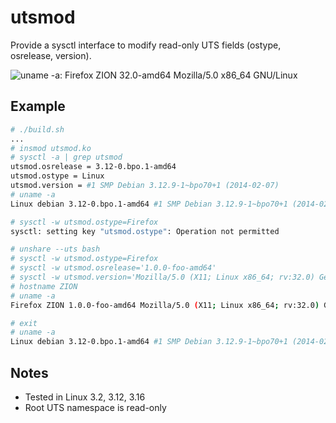 utsmod
======

Provide a sysctl interface to modify read-only UTS fields (ostype, osrelease, version).

![uname -a: Firefox ZION 32.0-amd64 Mozilla/5.0 x86_64 GNU/Linux](http://quark-zju.github.io/mod_utsmod/public/uname-demo.png)

Example
-------

```bash
# ./build.sh 
...
# insmod utsmod.ko
# sysctl -a | grep utsmod
utsmod.osrelease = 3.12-0.bpo.1-amd64
utsmod.ostype = Linux
utsmod.version = #1 SMP Debian 3.12.9-1~bpo70+1 (2014-02-07)
# uname -a
Linux debian 3.12-0.bpo.1-amd64 #1 SMP Debian 3.12.9-1~bpo70+1 (2014-02-07) x86_64 GNU/Linux

# sysctl -w utsmod.ostype=Firefox
sysctl: setting key "utsmod.ostype": Operation not permitted

# unshare --uts bash
# sysctl -w utsmod.ostype=Firefox
# sysctl -w utsmod.osrelease='1.0.0-foo-amd64'
# sysctl -w utsmod.version='Mozilla/5.0 (X11; Linux x86_64; rv:32.0) Gecko/20100101'
# hostname ZION
# uname -a
Firefox ZION 1.0.0-foo-amd64 Mozilla/5.0 (X11; Linux x86_64; rv:32.0) Gecko/20100101 x86_64 GNU/Linux

# exit
# uname -a
Linux debian 3.12-0.bpo.1-amd64 #1 SMP Debian 3.12.9-1~bpo70+1 (2014-02-07) x86_64 GNU/Linux
```

Notes
-----
- Tested in Linux 3.2, 3.12, 3.16
- Root UTS namespace is read-only

